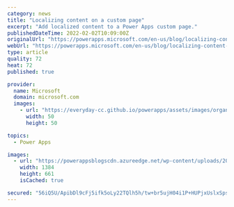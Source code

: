 ```yaml
---
category: news
title: "Localizing content on a custom page"
excerpt: "Add localized content to a Power Apps custom page."
publishedDateTime: 2022-02-02T10:09:00Z
originalUrl: "https://powerapps.microsoft.com/en-us/blog/localizing-content-on-a-custom-page/"
webUrl: "https://powerapps.microsoft.com/en-us/blog/localizing-content-on-a-custom-page/"
type: article
quality: 72
heat: 72
published: true

provider:
  name: Microsoft
  domain: microsoft.com
  images:
    - url: "https://everyday-cc.github.io/powerapps/assets/images/organizations/microsoft.com-50x50.jpg"
      width: 50
      height: 50

topics:
  - Power Apps

images:
  - url: "https://powerappsblogscdn.azureedge.net/wp-content/uploads/2022/02/LocResXToSol.gif"
    width: 1384
    height: 661
    isCached: true

secured: "56iQ5U/ApibDl9cFj5ifk5oLy22TQlh5h/tw+br5ujH04i1P+HUPjxUslxSpsJDJbQDSui4q+NJP56Z8ZLLXYKH52e5HmnFVP8YPGNl51T+0CbPTD/GNcq8KWOL7GlxLRcjGHMfbLSQF7H8L7Yw+j/w0O58lFuL4xl9PxRluf6V0kz1t3z6BkOaa6Zcly7uoHvjvnNud0sgYvcY3Yt9/LNZsqL3aF4/Vz+w7i4+whbBu/o3fZaZlCpvfFbQJJ5Y9Z+K9oX/sDGG4CMI3F9Ma93c31TF0hYPQvCYz9XPaJy55lEbQKR0uubbKaUZugRvv6X1Z0f0wcqQX4oJwTWu5du1WA0ikTLre4WM9suUcoko=;BSL9DlAjkC1HBnyuSbpC+w=="
---
```


